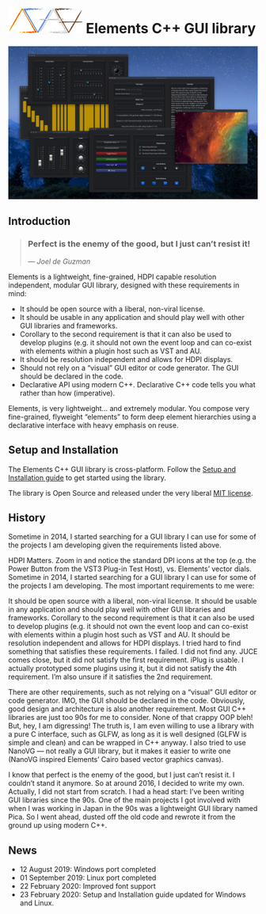 # ![Elements-Logo](docs/images/elements.png) Elements C++ GUI library

![alt Photon Sampler](docs/images/photon_sampler.jpg)

## Introduction

> ### Perfect is the enemy of the good, but I just can’t resist it!
> *— Joel de Guzman*

Elements is a lightweight, fine-grained, HDPI capable resolution independent, modular GUI library, designed with these requirements in mind:

* It should be open source with a liberal, non-viral license.
* It should be usable in any application and should play well with other GUI libraries and frameworks.
* Corollary to the second requirement is that it can also be used to develop plugins (e.g. it should not own the event loop and can co-exist with elements within a plugin host such as VST and AU.
* It should be resolution independent and allows for HDPI displays.
* Should not rely on a “visual” GUI editor or code generator. The GUI should be declared in the code.
* Declarative API using modern C++. Declarative C++ code
tells you what rather than how (imperative).

Elements, is very lightweight… and extremely modular. You compose very
fine-grained, flyweight “elements” to form deep element hierarchies using a
declarative interface with heavy emphasis on reuse.

## Setup and Installation

The Elements C++ GUI library is cross-platform. Follow the [Setup and
Installation guide](docs/setup.md) to get started using the library.

The library is Open Source and released under the very liberal [MIT
license](http://tinyurl.com/p6pekvo).

## History

Sometime in 2014, I started searching for a GUI library I can use for some of the projects I am developing given the requirements listed above.

HDPI Matters. Zoom in and notice the standard DPI icons at the top (e.g. the Power Button from the VST3 Plug-in Test Host), vs. Elements’ vector dials.
Sometime in 2014, I started searching for a GUI library I can use for some of the projects I am developing. The most important requirements to me were:

It should be open source with a liberal, non-viral license.
It should be usable in any application and should play well with other GUI libraries and frameworks.
Corollary to the second requirement is that it can also be used to develop plugins (e.g. it should not own the event loop and can co-exist with elements within a plugin host such as VST and AU.
It should be resolution independent and allows for HDPI displays.
I tried hard to find something that satisfies these requirements. I failed. I did not find any. JUCE comes close, but it did not satisfy the first requirement. iPlug is usable. I actually prototyped some plugins using it, but it did not satisfy the 4th requirement. I’m also unsure if it satisfies the 2nd requirement.

There are other requirements, such as not relying on a “visual” GUI editor or code generator. IMO, the GUI should be declared in the code. Obviously, good design and architecture is also another requirement. Most GUI C++ libraries are just too 90s for me to consider. None of that crappy OOP bleh! But, hey, I am digressing! The truth is, I am even willing to use a library with a pure C interface, such as GLFW, as long as it is well designed (GLFW is simple and clean) and can be wrapped in C++ anyway. I also tried to use NanoVG — not really a GUI library, but it makes it easier to write one (NanoVG inspired Elements’ Cairo based vector graphics canvas).

I know that perfect is the enemy of the good, but I just can’t resist it. I couldn’t stand it anymore. So at around 2016, I decided to write my own. Actually, I did not start from scratch. I had a head start: I’ve been writing GUI libraries since the 90s. One of the main projects I got involved with when I was working in Japan in the 90s was a lightweight GUI library named Pica. So I went ahead, dusted off the old code and rewrote it from the ground up using modern C++.

## News

- 12 August 2019: Windows port completed
- 01 September 2019: Linux port completed
- 22 February 2020: Improved font support
- 23 February 2020: Setup and Installation guide updated for Windows and Linux.
